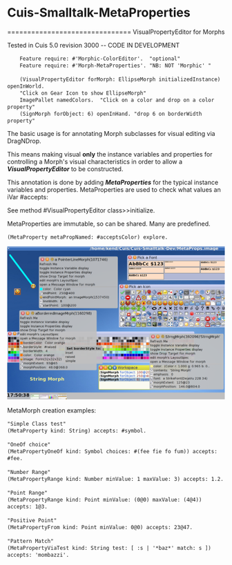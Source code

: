 # Cuis-Smalltalk-MetaProperties
===============================
VisualPropertyEditor for Morphs

Tested in Cuis 5.0 revision 3000 -- CODE IN DEVELOPMENT

````Smalltalk
	Feature require: #'Morphic-ColorEditor'.  "optional"
	Feature require: #'Morph-MetaProperties'. "NB: NOT 'Morphic' "

	(VisualPropertyEditor forMorph: EllipseMorph initializedInstance) openInWorld.
	"Click on Gear Icon to show EllipseMorph"
	ImagePallet namedColors.  "Click on a color and drop on a color property"
	(SignMorph forObject: 6) openInHand. "drop 6 on borderWidth property"
````

The basic usage is for annotating Morph subclasses for visual editing via DragNDrop.

This means making visual __only__ the instance variables and properties for controlling a Morph's visual characteristics in order to allow a ***VisualPropertyEditor*** to be constructed. 

This annotation is done by adding ***MetaProperties*** for the typical instance variables and properties.  MetaProperties are used to check what values an iVar #accepts:

See method #VisualPropertyEditor class>>initialize.

MetaProperties are immutable, so can be shared.  Many are predefined.  
````Smalltalk
(MetaProperty metaPropNamed: #acceptsColor) explore.
````

![VisualPropertyEditor via MetaProperties](VisualPropertiesEditor.png)


MetaMorph creation examples:
````Smalltalk
"Simple Class test"
(MetaProperty kind: String) accepts: #symbol.

"OneOf choice"
(MetaPropertyOneOf kind: Symbol choices: #(fee fie fo fum)) accepts: #fee.

"Number Range"
(MetaPropertyRange kind: Number minValue: 1 maxValue: 3) accepts: 1.2.

"Point Range"
(MetaPropertyRange kind: Point minValue: (0@0) maxValue: (4@4)) accepts: 1@3.

"Positive Point"
(MetaPropertyFrom kind: Point minValue: 0@0) accepts: 23@47.

"Pattern Match"
(MetaPropertyViaTest kind: String test: [ :s | '*baz*' match: s ]) accepts: 'mombazzi'.

````
